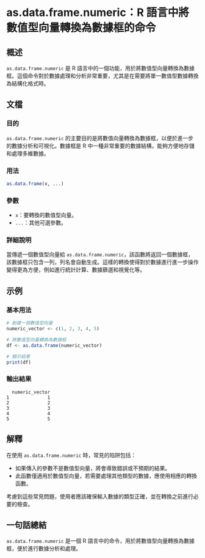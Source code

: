 <!--
Meta Description: # as.data.frame.numeric：R 語言中將數值型向量轉換為數據框的命令 ## 概述 `as.data.frame.numeric` 是 R 語言中的一個功能，用於將數值型向量轉換為數據框。這個命令對於數據處理和分析非常重要，尤其是在需要將單一數值型數據轉換為結構化格式時。 ## 文...
Meta Keywords: data, frame, numeric, numeric_vector, 用於將數值型向量轉換為數據框
-->

# as.data.frame.numeric：R 語言中將數值型向量轉換為數據框的命令

## 概述
`as.data.frame.numeric` 是 R 語言中的一個功能，用於將數值型向量轉換為數據框。這個命令對於數據處理和分析非常重要，尤其是在需要將單一數值型數據轉換為結構化格式時。

## 文檔

### 目的
`as.data.frame.numeric` 的主要目的是將數值向量轉換為數據框，以便於進一步的數據分析和可視化。數據框是 R 中一種非常重要的數據結構，能夠方便地存儲和處理多維數據。

### 用法
```R
as.data.frame(x, ...)
```

### 參數
- `x`：要轉換的數值型向量。
- `...`：其他可選參數。

### 詳細說明
當傳遞一個數值型向量給 `as.data.frame.numeric`，該函數將返回一個數據框，該數據框只包含一列，列名會自動生成。這樣的轉換使得對於數據進行進一步操作變得更為方便，例如進行統計計算、數據篩選和視覺化等。

## 示例

### 基本用法
```R
# 創建一個數值型向量
numeric_vector <- c(1, 2, 3, 4, 5)

# 將數值型向量轉換為數據框
df <- as.data.frame(numeric_vector)

# 顯示結果
print(df)
```

### 輸出結果
```
  numeric_vector
1              1
2              2
3              3
4              4
5              5
```

## 解釋
在使用 `as.data.frame.numeric` 時，常見的陷阱包括：
- 如果傳入的參數不是數值型向量，將會導致錯誤或不預期的結果。
- 此函數僅適用於數值型向量，若需要處理其他類型的數據，應使用相應的轉換函數。

考慮到這些常見問題，使用者應該確保輸入數據的類型正確，並在轉換之前進行必要的檢查。

## 一句話總結
`as.data.frame.numeric` 是一個 R 語言中的命令，用於將數值型向量轉換為數據框，便於進行數據分析和處理。
